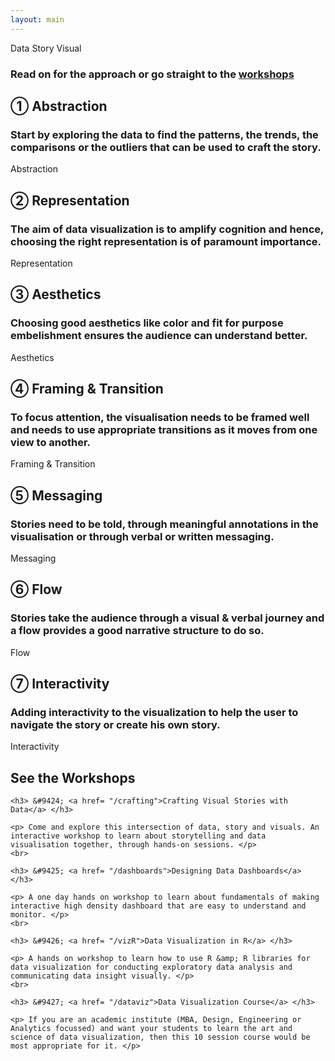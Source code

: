 ```yaml
---
layout: main
---
```


<section class="hero steps">
  <article>
    <object type="image/svg+xml" data="assets/img/00_data_story_visual.svg" class="scene">Data Story Visual</object>
    <h3> Read on for the approach or go straight to the <a href="#workshops">workshops</a></h3>
  </article>
</section>


<section id="abstraction" class="steps">
  <article>
    <h2 class="lead"> &#9312; Abstraction </h2>
    <h3> Start by exploring the data to find the patterns, the trends, the comparisons or the outliers
        that can be used to craft the story. </h3>
    <object type="image/svg+xml" data="assets/img/01_abstraction.svg" class="scene">Abstraction</object>
  </article>
</section>

<section id="representation" class="steps">
  <article>
    <h2 class="lead"> &#9313; Representation </h2>
    <h3> The aim of data visualization is to amplify cognition and hence, choosing the right representation is of paramount importance.</h3>
    <object type="image/svg+xml" data="assets/img/02_representation.svg" class="scene">Representation</object>
  </article>
</section>

<section id="aesthetics" class="steps">
  <article>
    <h2 class="lead"> &#9314; Aesthetics </h2>
    <h3> Choosing good aesthetics like color and fit for purpose embelishment ensures the audience can
         understand better. </h3>
    <object type="image/svg+xml" data="assets/img/03_aesthetics.svg" class="scene">Aesthetics</object>
  </article>
</section>

<section id="framing" class="steps">
  <article>
    <h2 class="lead"> &#9315; Framing &amp; Transition </h2>
    <h3> To focus attention, the visualisation needs to be framed well and needs to use appropriate transitions as it moves
         from one view to another. </h3>
    <object type="image/svg+xml" data="assets/img/04_framing_transition.svg" class="scene">Framing &amp; Transition</object>
  </article>
</section>

<section id="messaging" class="steps">
  <article>
    <h2 class="lead"> &#9316; Messaging </h2>
    <h3> Stories need to be told, through meaningful annotations in the visualisation or through verbal
      or written messaging. </h3>
    <object type="image/svg+xml" data="assets/img/05_messaging.svg" class="scene">Messaging</object>
  </article>
</section>

<section id="flow" class="steps">
  <article>
    <h2 class="lead"> &#9317; Flow </h2>
    <h3> Stories take the audience through a visual &amp; verbal journey and a flow provides a
         good narrative structure to do so. </h3>
    <object type="image/svg+xml" data="assets/img/06_flow.svg" class="scene">Flow</object>
  </article>
</section>

<section id="interactivity" class="steps">
  <article>
    <h2 class="lead"> &#9318; Interactivity </h2>
    <h3> Adding interactivity to the visualization to help the user to navigate the story or create his own story.</h3>
    <object type="image/svg+xml" data="assets/img/07_interactivity.svg" class="scene">Interactivity</object>
  </article>
</section>


<section id="workshops" class="steps">
  <article>
    <h2> See the Workshops </h2>

    <h3> &#9424; <a href= "/crafting">Crafting Visual Stories with Data</a> </h3>

    <p> Come and explore this intersection of data, story and visuals. An interactive workshop to learn about storytelling and data visualisation together, through hands-on sessions. </p>
    <br>

    <h3> &#9425; <a href= "/dashboards">Designing Data Dashboards</a> </h3>

    <p> A one day hands on workshop to learn about fundamentals of making interactive high density dashboard that are easy to understand and monitor. </p>
    <br>

    <h3> &#9426; <a href= "/vizR">Data Visualization in R</a> </h3>

    <p> A hands on workshop to learn how to use R &amp; R libraries for data visualization for conducting exploratory data analysis and communicating data insight visually. </p>
    <br>

    <h3> &#9427; <a href= "/dataviz">Data Visualization Course</a> </h3>

    <p> If you are an academic institute (MBA, Design, Engineering or Analytics focussed) and want your students to learn the art and science of data visualization, then this 10 session course would be most appropriate for it. </p>

  </article>
</section>
